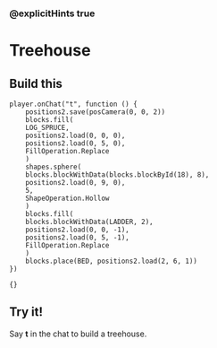 ### @explicitHints true

# Treehouse

## Build this

```blocks
player.onChat("t", function () {
    positions2.save(posCamera(0, 0, 2))
    blocks.fill(
    LOG_SPRUCE,
    positions2.load(0, 0, 0),
    positions2.load(0, 5, 0),
    FillOperation.Replace
    )
    shapes.sphere(
    blocks.blockWithData(blocks.blockById(18), 8),
    positions2.load(0, 9, 0),
    5,
    ShapeOperation.Hollow
    )
    blocks.fill(
    blocks.blockWithData(LADDER, 2),
    positions2.load(0, 0, -1),
    positions2.load(0, 5, -1),
    FillOperation.Replace
    )
    blocks.place(BED, positions2.load(2, 6, 1))
})
```

```template
{}
```

## Try it!

Say **t** in the chat to build a treehouse.